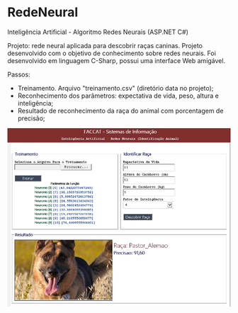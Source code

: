 # RedeNeural
Inteligência Artificial - Algoritmo Redes Neurais (ASP.NET C#) 

Projeto: rede neural aplicada para descobrir raças caninas. Projeto desenvolvido com o objetivo de conhecimento sobre redes neurais. Foi desenvolvido em linguagem C-Sharp, possui uma interface Web amigável.

Passos: 

 - Treinamento. Arquivo "treinamento.csv" (diretório data no projeto); 
 - Reconhecimento dos parâmetros: expectativa de vida, peso, altura e inteligência; 
 - Resultado de reconhecimento da raça do animal com porcentagem de precisão;

![alt tag](https://raw.githubusercontent.com/patricksw/RedeNeural/master/software.jpg)
